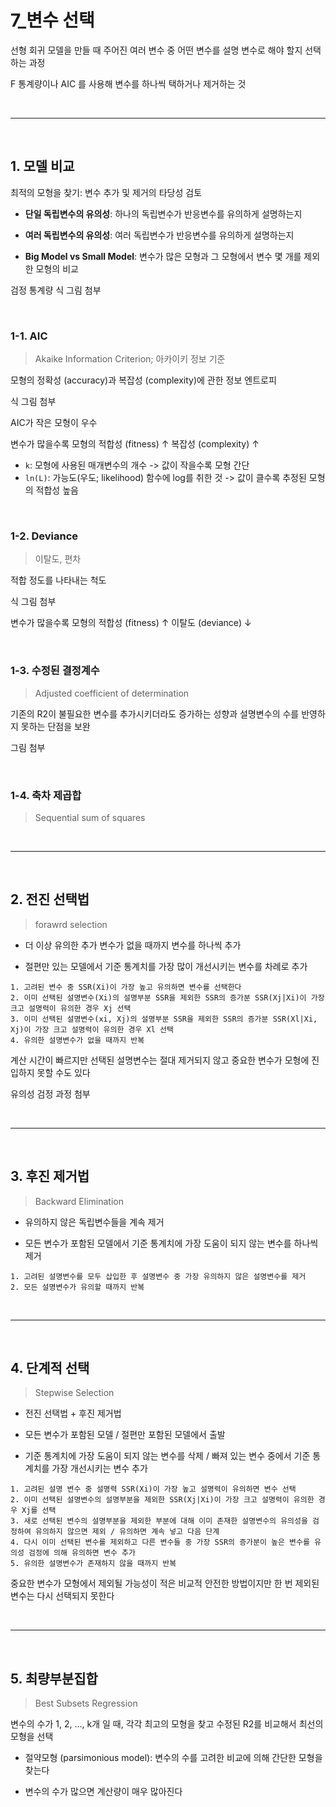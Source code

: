# 7_변수 선택

선형 회귀 모델을 만들 때 주어진 여러 변수 중 어떤 변수를 설명 변수로 해야 할지 선택하는 과정

F 통계량이나 AIC 를 사용해 변수를 하나씩 택하거나 제거하는 것

<br>

---

<br>

## 1. 모델 비교

최적의 모형을 찾기: 변수 추가 및 제거의 타당성 검토

- **단일 독립변수의 유의성**: 하나의 독립변수가 반응변수를 유의하게 설명하는지

- **여러 독립변수의 유의성**: 여러 독립변수가 반응변수를 유의하게 설명하는지

- **Big Model vs Small Model**: 변수가 많은 모형과 그 모형에서 변수 몇 개를 제외한 모형의 비교

검정 통계량 식 그림 첨부

<br>

### 1-1. AIC

> Akaike Information Criterion; 아카이키 정보 기준

모형의 정확성 (accuracy)과 복잡성 (complexity)에 관한 정보 엔트로피

식 그림 첨부

AIC가 작은 모형이 우수

변수가 많을수록 모형의 적합성 (fitness) ↑ 복잡성 (complexity) ↑

- `k`: 모형에 사용된 매개변수의 개수 -> 값이 작을수록 모형 간단
- `ln(L)`: 가능도(우도; likelihood) 함수에 log를 취한 것 -> 값이 클수록 추정된 모형의 적합성 높음

<br>

### 1-2. Deviance

> 이탈도, 편차

적합 정도를 나타내는 척도

식 그림 첨부

변수가 많을수록 모형의 적합성 (fitness) ↑ 이탈도 (deviance) ↓

<br>

### 1-3. 수정된 결정계수

> Adjusted coefficient of determination

기존의 R2이 불필요한 변수를 추가시키더라도 증가하는 성향과 설명변수의 수를 반영하지 못하는 단점을 보완

그림 첨부

<br>

### 1-4. 축차 제곱합

> Sequential sum of squares

<br>

---

<br>

## 2. 전진 선택법

> forawrd selection

- 더 이상 유의한 추가 변수가 없을 때까지 변수를 하나씩 추가

- 절편만 있는 모델에서 기준 통계치를 가장 많이 개선시키는 변수를 차례로 추가

```
1. 고려된 변수 중 SSR(Xi)이 가장 높고 유의하면 변수를 선택한다
2. 이미 선택된 설명변수(Xi)의 설명부분 SSR을 제외한 SSR의 증가분 SSR(Xj|Xi)이 가장 크고 설명력이 유의한 경우 Xj 선택
3. 이미 선택된 설명변수(xi, Xj)의 설명부분 SSR을 제외한 SSR의 증가분 SSR(Xl|Xi, Xj)이 가장 크고 설명력이 유의한 경우 Xl 선택
4. 유의한 설명변수가 없을 때까지 반복
```

계산 시간이 빠르지만 선택된 설명변수는 절대 제거되지 않고 중요한 변수가 모형에 진입하지 못할 수도 있다

유의성 검정 과정 첨부

<br>

---

<br>

## 3. 후진 제거법

> Backward Elimination

- 유의하지 않은 독립변수들을 계속 제거

- 모든 변수가 포함된 모델에서 기준 통계치에 가장 도움이 되지 않는 변수를 하나씩 제거

```
1. 고려된 설명변수를 모두 삽입한 후 설명변수 중 가장 유의하지 않은 설명변수를 제거
2. 모든 설명변수가 유의할 때까지 반복
```

<br>

---

<br>

## 4. 단계적 선택

> Stepwise Selection

- 전진 선택법 + 후진 제거법

- 모든 변수가 포함된 모델 / 절편만 포함된 모델에서 출발
- 기준 통계치에 가장 도움이 되지 않는 변수를 삭제 / 빠져 있는 변수 중에서 기준 통계치를 가장 개선시키는 변수 추가

```
1. 고려된 설명 변수 중 설명력 SSR(Xi)이 가장 높고 설명력이 유의하면 변수 선택
2. 이미 선택된 설명변수의 설명부분을 제외한 SSR(Xj|Xi)이 가장 크고 설명력이 유의한 경우 Xj를 선택
3. 새로 선택된 변수의 설명부분을 제외한 부분에 대해 이미 존재한 설명변수의 유의성을 검정하여 유의하지 않으면 제외 / 유의하면 계속 넣고 다음 단계
4. 다시 이미 선택된 변수를 제외하고 다른 변수들 중 가장 SSR의 증가분이 높은 변수를 유의성 검정에 의해 유의하면 변수 추가
5. 유의한 설명변수가 존재하지 않을 때까지 반복
```

중요한 변수가 모형에서 제외될 가능성이 적은 비교적 안전한 방법이지만 한 번 제외된 변수는 다시 선택되지 못한다

<br>

---

<br>

## 5. 최량부분집합

> Best Subsets Regression

변수의 수가 1, 2, ..., k개 일 때, 각각 최고의 모형을 찾고 수정된 R2를 비교해서 최선의 모형을 선택

- 절약모형 (parsimonious model): 변수의 수를 고려한 비교에 의해 간단한 모형을 찾는다

- 변수의 수가 많으면 계산량이 매우 많아진다



